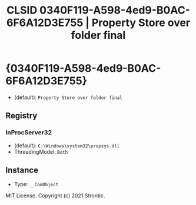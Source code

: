 ﻿---
title: "CLSID 0340F119-A598-4ed9-B0AC-6F6A12D3E755 | Property Store over folder final"
excerpt: What is COM-Object CLSID 0340F119-A598-4ed9-B0AC-6F6A12D3E755?
---

# {0340F119-A598-4ed9-B0AC-6F6A12D3E755}

* (default): `Property Store over folder final`

## Registry


### InProcServer32

* (default): `C:\Windows\system32\propsys.dll`
* ThreadingModel: `Both`

## Instance

* Type: `__ComObject`

MIT License. Copyright (c) 2021 Strontic.


